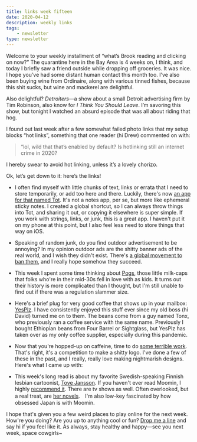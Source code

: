 ```yaml
---
title: links week fifteen
date: 2020-04-12
description: weekly links
tags:
    - newsletter
type: newsletter
---
```


Welcome to your weekly installment of “what’s Brook reading and clicking on now?” The quarantine here in the Bay Area is 4 weeks on, I think, and today I briefly saw a friend outside while dropping off groceries. It was nice. I hope you’ve had some distant human contact this month too. I’ve also been buying wine from Ordinaire, along with various tinned fishes, because this shit sucks, but wine and mackerel are delightful.

Also delightful? _Detroiters_—a show about a small Detroit advertising firm by Tim Robinson, also know for _I Think You Should Leave_. I’m savoring this show, but tonight I watched an absurd episode that was all about riding that hog.

I found out last week after a few somewhat failed photo links that my setup blocks “hot links”, something that one reader (hi Drew) commented on with:

> “lol, wild that that’s enabled by default? Is hotlinking still an internet crime in 2020?

I hereby swear to avoid hot linking, unless it’s a lovely chorizo.

Ok, let’s get down to it: here’s the links!

- I often find myself with little chunks of text, links or errata that I need to store temporarily, or add too here and there. Luckily, there's now [an app for that named Tot](https://thesweetsetup.com/apps-were-trying-tot/). It's not a notes app, per se, but more like ephemeral sticky notes. I created a global shortcut, so I can always throw things into Tot, and sharing it out, or copying it elsewhere is super simple. If you work with strings, links, or junk, this is a great app. I haven't put it on my phone at this point, but I also feel less need to store things that way on iOS.
- Speaking of random junk, do you find outdoor advertisement to be annoying? In my opinion outdoor ads are the shitty banner ads of the real world, and I wish they didn't exist. There's [a global movement to ban them](https://www.equaltimes.org/the-growing-global-movement-to-end), and I really hope somehow they succeed.  
- This week I spent some time thinking about [Pogs](https://www.mentalfloss.com/article/54202/weird-history-pogs), those little milk-caps that folks who're in their mid-30s fell in love with as kids. It turns out their history is more complicated than I thought, but I'm still unable to find out if there was a regulation slammer size. 
- Here's a brief plug for very good coffee that shows up in your mailbox: [YesPlz](https://www.yesplz.coffee). I have consistently enjoyed this stuff ever since my old boss (hi David) turned me on to them. The beans come from a guy named Tonx, who previously ran a coffee service with the same name. Previously I bought Ethiopian beans from Four Barrel or Sightglass, but YesPlz has taken over as my only coffee supplier, especially during this pandemic.
- Now that you're hopped-up on caffeine, time to do [some terrible work](https://howlowcanyourlogo.com). That's right, it's a competition to make a shitty logo. I've done a few of these in the past, and I really, really love making nightmarish designs. Here's what I came up with:

- This week's long read is about my favorite Swedish-speaking Finnish lesbian cartoonist, [Tove Jansson](https://www.newyorker.com/magazine/2020/04/06/inside-tove-janssons-private-universe). If you haven't ever read Moomin, I highly [recommend it](https://shop.moomin.com/collections/books/books-books-in-english). There are tv shows as well. Often overlooked, but a real treat, are [her novels](https://en.wikipedia.org/wiki/Fair_Play_(novel)).　I'm also low-key fascinated by how obsessed Japan is with Moomin.

I hope that's given you a few weird places to play online for the next week. How're you doing? Are you up to anything cool or fun? [Drop me a line](mailto:brookshelley@gmail.com) and say hi if you feel like it. As always, stay healthy and happy—see you next week, space cowgirls~
